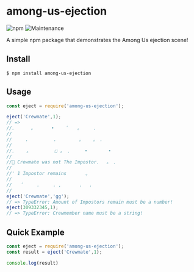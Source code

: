# among-us-ejection

![npm](https://img.shields.io/npm/v/among-us-ejection)
![Maintenance](https://img.shields.io/maintenance/yes/2021)

A simple npm package that demonstrates the Among Us ejection scene!

## Install
```
$ npm install among-us-ejection
```

## Usage
```js
const eject = require('among-us-ejection');

eject('Crewmate',1);
// =>
//. 　　　。　　　　•　 　ﾟ　　。 　　.
//
//　　　.　　　 　　.　　　　　。　　 。　. 　
//
//.　　 。　　　　　 ඞ 。 . 　　 • 　　　　•
//
//ﾟ Crewmate was not The Impostor.　 。　.
//
//' 1 Impostor remains 　 　　。
//
//　　ﾟ　　　.　　　. ,　　　　.　 .
//
eject('Crewmate','gg');
// => TypeError: Amount of Impostors remain must be a number!
eject(309332345,1);
// => TypeError: Crewmember name must be a string!
```

## Quick Example
```js
const eject = require('among-us-ejection');
const result = eject('Crewmate',1);

console.log(result)
```
